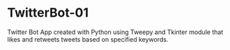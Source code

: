 # TwitterBot-01
Twitter Bot App created with Python using Tweepy and Tkinter module that likes and retweets tweets based on specified keywords.

